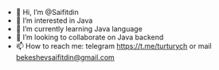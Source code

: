 - 👋 Hi, I’m @Saifitdin
- 👀 I’m interested in Java 
- 🌱 I’m currently learning Java language
- 💞️ I’m looking to collaborate on Java backend
- 📫 How to reach me: telegram https://t.me/turturych or mail bekeshevsaifitdin@gmail.com

<!---
Saifitdin/Saifitdin is a ✨ special ✨ repository because its `README.md` (this file) appears on your GitHub profile.
You can click the Preview link to take a look at your changes.
--->
